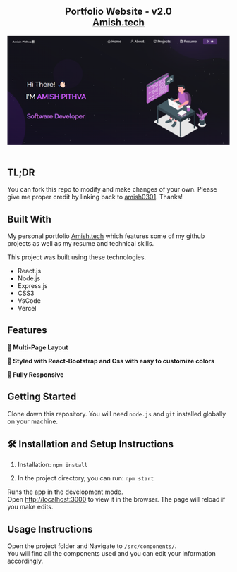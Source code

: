 <h2 align="center">
  Portfolio Website - v2.0<br/>
  <a href="https://amishportfolio.vercel.app/" target="_blank">Amish.tech</a>
</h2>
<div align="center">
  <img alt="Demo" src="./Images/readme-img.png" />
</div>

<br/>


## TL;DR

You can fork this repo to modify and make changes of your own. Please give me proper credit by linking back to [amish0301](https://github.com/amish0301/Portfolio). Thanks!

## Built With

My personal portfolio <a href="https://amishportfolio.vercel.app/" target="_blank">Amish.tech</a> which features some of my github projects as well as my resume and technical skills.<br/>

This project was built using these technologies.

- React.js
- Node.js
- Express.js
- CSS3
- VsCode
- Vercel

## Features

**📖 Multi-Page Layout**

**🎨 Styled with React-Bootstrap and Css with easy to customize colors**

**📱 Fully Responsive**

## Getting Started

Clone down this repository. You will need `node.js` and `git` installed globally on your machine.

## 🛠 Installation and Setup Instructions

1. Installation: `npm install`

2. In the project directory, you can run: `npm start`

Runs the app in the development mode.\
Open [http://localhost:3000](http://localhost:3000) to view it in the browser.
The page will reload if you make edits.

## Usage Instructions

Open the project folder and Navigate to `/src/components/`. <br/>
You will find all the components used and you can edit your information accordingly.
